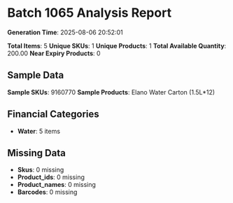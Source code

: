 # Batch 1065 Analysis Report

**Generation Time**: 2025-08-06 20:52:01

**Total Items**: 5
**Unique SKUs**: 1
**Unique Products**: 1
**Total Available Quantity**: 200.00
**Near Expiry Products**: 0

## Sample Data
**Sample SKUs**: 9160770
**Sample Products**: Elano Water Carton (1.5L*12)

## Financial Categories
- **Water**: 5 items

## Missing Data
- **Skus**: 0 missing
- **Product_ids**: 0 missing
- **Product_names**: 0 missing
- **Barcodes**: 0 missing
